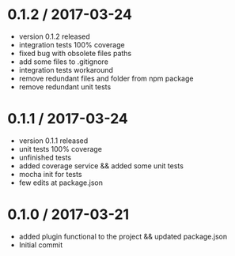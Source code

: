 0.1.2 / 2017-03-24
==================

  * version 0.1.2 released
  * integration tests 100% coverage
  * fixed bug with obsolete files paths
  * add some files to .gitignore
  * integration tests workaround
  * remove redundant files and folder from npm package
  * remove redundant unit tests

0.1.1 / 2017-03-24
==================

  * version 0.1.1 released
  * unit tests 100% coverage
  * unfinished tests
  * added coverage service && added some unit tests
  * mocha init for tests
  * few edits at package.json

0.1.0 / 2017-03-21
==================

  * added plugin functional to the project && updated package.json
  * Initial commit